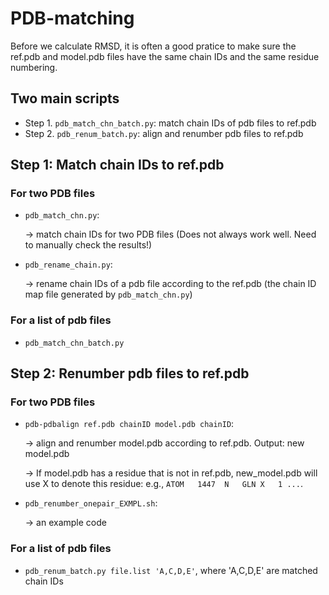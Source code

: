 # PDB-matching


Before we calculate RMSD, it is often a good pratice to make sure the ref.pdb
and model.pdb files have the same chain IDs and the same residue numbering.

## Two main scripts
- Step 1. `pdb_match_chn_batch.py`: match chain IDs of pdb files to ref.pdb
- Step 2. `pdb_renum_batch.py`: align and renumber pdb files to ref.pdb

## Step 1: Match chain IDs to ref.pdb

### For two PDB files
- `pdb_match_chn.py`:

    -> match chain IDs for two PDB files (Does not always work well. Need to
    manually check the results!)
    
- `pdb_rename_chain.py`:

    -> rename chain IDs of a pdb file according to the ref.pdb (the chain ID map file generated by `pdb_match_chn.py`)

### For a list of pdb files
- `pdb_match_chn_batch.py`


## Step 2: Renumber pdb files to ref.pdb

### For two PDB files
- `pdb-pdbalign ref.pdb chainID model.pdb chainID`:  

    -> align and renumber model.pdb according to ref.pdb. Output: new model.pdb
    
    -> If model.pdb has a residue that is not in ref.pdb, new_model.pdb will use X to denote this residue: e.g., `ATOM   1447  N   GLN X   1 ...`.
- `pdb_renumber_onepair_EXMPL.sh`:  

    -> an example code

### For a list of pdb files
- `pdb_renum_batch.py file.list 'A,C,D,E'`, where 'A,C,D,E' are matched chain IDs

